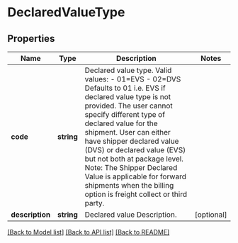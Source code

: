 # DeclaredValueType

## Properties
Name | Type | Description | Notes
------------ | ------------- | ------------- | -------------
**code** | **string** | Declared value type. Valid values: - 01&#x3D;EVS - 02&#x3D;DVS  Defaults to 01 i.e. EVS if declared value type is not provided.  The user cannot specify different type of declared value for the shipment. User can either have shipper declared value (DVS) or declared value (EVS) but not both at package level.  Note: The Shipper Declared Value is applicable for forward shipments when the billing option is freight collect or third party. | 
**description** | **string** | Declared value Description. | [optional] 

[[Back to Model list]](../../README.md#documentation-for-models) [[Back to API list]](../../README.md#documentation-for-api-endpoints) [[Back to README]](../../README.md)

